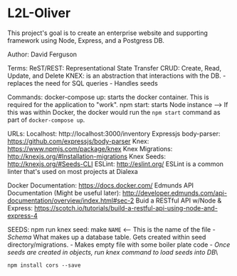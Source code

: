 # L2L-Oliver

This project's goal is to create an enterprise website and supporting framework using Node, Express, and a Postgress DB. 

Author: David Ferguson

Terms: 
ReST/REST: Representational State Transfer
CRUD: Create, Read, Update, and Delete
KNEX: is an abstraction that interactions with the DB. 
     - replaces the need for SQL queries
     - Handles seeds

Commands: 
docker-compose up: starts the docker container. This is required for the application to "work".
npm start: starts Node instance
    --> If this was within Docker, the docker would run the `npm start` command as part of `docker-compose up`.

URLs:
Localhost: http://localhost:3000/inventory
Expressjs body-parser: https://github.com/expressjs/body-parser
Knex: https://www.npmjs.com/package/knex
    Knex Migrations: http://knexjs.org/#Installation-migrations 
    Knex Seeds: http://knexjs.org/#Seeds-CLI 
ESLint: http://eslint.org/
    ESLint is a common linter that's used on most projects at Dialexa

Docker Documentation: https://docs.docker.com/ 
Edmunds API Documentation (Might be useful later): http://developer.edmunds.com/api-documentation/overview/index.html#sec-2
Buid a RESTful API w/Node & Express: https://scotch.io/tutorials/build-a-restful-api-using-node-and-express-4

SEEDS:
npm run knex seed: make `NAME` <-- This is the name of the file
    - *Schema* What makes up a database table. Gets created within seed directory/migrations.
    - Makes empty file with some boiler plate code
    - *Once seeds are created in objects, run knex command to load seeds into DB*\




    npm install cors --save